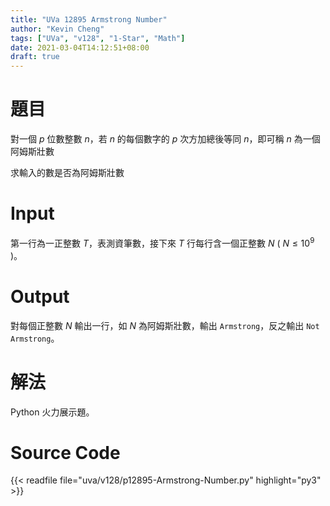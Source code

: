 ```yaml
---
title: "UVa 12895 Armstrong Number"
author: "Kevin Cheng"
tags: ["UVa", "v128", "1-Star", "Math"]
date: 2021-03-04T14:12:51+08:00
draft: true
---
```


# 題目
對一個 $p$ 位數整數 $n$，若 $n$ 的每個數字的 $p$ 次方加總後等同 $n$，即可稱 $n$ 為一個阿姆斯壯數

求輸入的數是否為阿姆斯壯數

<!--more-->

# Input
第一行為一正整數 $T$，表測資筆數，接下來 $T$ 行每行含一個正整數 $N$ ( $N \leq 10^9$ )。

# Output
對每個正整數 $N$ 輸出一行，如 $N$ 為阿姆斯壯數，輸出 `Armstrong`，反之輸出 `Not Armstrong`。

# 解法
Python 火力展示題。

# Source Code

{{< readfile file="uva/v128/p12895-Armstrong-Number.py" highlight="py3" >}}
